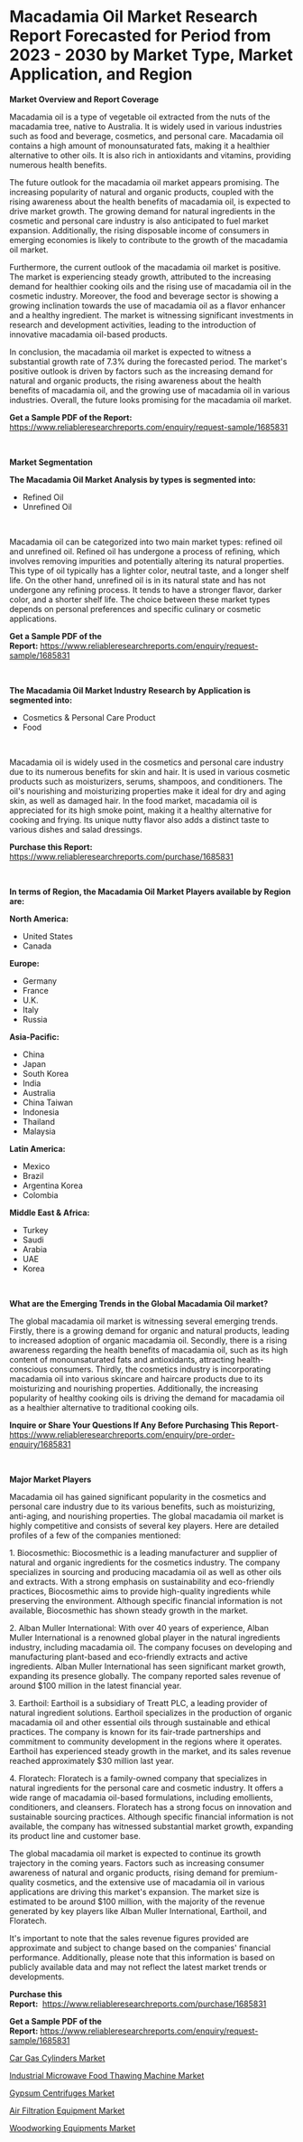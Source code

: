 <p><h1>Macadamia Oil Market Research Report Forecasted for Period from 2023 -  2030 by Market Type, Market Application, and Region</h1></p><p><strong>Market Overview and Report Coverage</strong></p>
<p><p>Macadamia oil is a type of vegetable oil extracted from the nuts of the macadamia tree, native to Australia. It is widely used in various industries such as food and beverage, cosmetics, and personal care. Macadamia oil contains a high amount of monounsaturated fats, making it a healthier alternative to other oils. It is also rich in antioxidants and vitamins, providing numerous health benefits.</p><p>The future outlook for the macadamia oil market appears promising. The increasing popularity of natural and organic products, coupled with the rising awareness about the health benefits of macadamia oil, is expected to drive market growth. The growing demand for natural ingredients in the cosmetic and personal care industry is also anticipated to fuel market expansion. Additionally, the rising disposable income of consumers in emerging economies is likely to contribute to the growth of the macadamia oil market.</p><p>Furthermore, the current outlook of the macadamia oil market is positive. The market is experiencing steady growth, attributed to the increasing demand for healthier cooking oils and the rising use of macadamia oil in the cosmetic industry. Moreover, the food and beverage sector is showing a growing inclination towards the use of macadamia oil as a flavor enhancer and a healthy ingredient. The market is witnessing significant investments in research and development activities, leading to the introduction of innovative macadamia oil-based products.</p><p>In conclusion, the macadamia oil market is expected to witness a substantial growth rate of 7.3% during the forecasted period. The market's positive outlook is driven by factors such as the increasing demand for natural and organic products, the rising awareness about the health benefits of macadamia oil, and the growing use of macadamia oil in various industries. Overall, the future looks promising for the macadamia oil market.</p></p>
<p><strong>Get a Sample PDF of the Report:</strong> <a href="https://www.reliableresearchreports.com/enquiry/request-sample/1685831">https://www.reliableresearchreports.com/enquiry/request-sample/1685831</a></p>
<p>&nbsp;</p>
<p><strong>Market Segmentation</strong></p>
<p><strong>The Macadamia Oil Market Analysis by types is segmented into:</strong></p>
<p><ul><li>Refined Oil</li><li>Unrefined Oil</li></ul></p>
<p>&nbsp;</p>
<p><p>Macadamia oil can be categorized into two main market types: refined oil and unrefined oil. Refined oil has undergone a process of refining, which involves removing impurities and potentially altering its natural properties. This type of oil typically has a lighter color, neutral taste, and a longer shelf life. On the other hand, unrefined oil is in its natural state and has not undergone any refining process. It tends to have a stronger flavor, darker color, and a shorter shelf life. The choice between these market types depends on personal preferences and specific culinary or cosmetic applications.</p></p>
<p><strong>Get a Sample PDF of the Report:</strong>&nbsp;<a href="https://www.reliableresearchreports.com/enquiry/request-sample/1685831">https://www.reliableresearchreports.com/enquiry/request-sample/1685831</a></p>
<p>&nbsp;</p>
<p><strong>The Macadamia Oil Market Industry Research by Application is segmented into:</strong></p>
<p><ul><li>Cosmetics & Personal Care Product</li><li>Food</li></ul></p>
<p>&nbsp;</p>
<p><p>Macadamia oil is widely used in the cosmetics and personal care industry due to its numerous benefits for skin and hair. It is used in various cosmetic products such as moisturizers, serums, shampoos, and conditioners. The oil's nourishing and moisturizing properties make it ideal for dry and aging skin, as well as damaged hair. In the food market, macadamia oil is appreciated for its high smoke point, making it a healthy alternative for cooking and frying. Its unique nutty flavor also adds a distinct taste to various dishes and salad dressings.</p></p>
<p><strong>Purchase this Report:</strong>&nbsp; <a href="https://www.reliableresearchreports.com/purchase/1685831">https://www.reliableresearchreports.com/purchase/1685831</a></p>
<p>&nbsp;</p>
<p><strong>In terms of Region, the Macadamia Oil Market Players available by Region are:</strong></p>
<p>
    <p> <strong> North America: </strong>
        <ul>
            <li>United States</li>
            <li>Canada</li>
        </ul>
        </p> 
    <p> <strong> Europe: </strong>
        <ul>
            <li>Germany</li>
            <li>France</li>
            <li>U.K.</li>
            <li>Italy</li>
            <li>Russia</li>
        </ul>
        </p> 
    <p> <strong> Asia-Pacific: </strong>
        <ul>
            <li>China</li>
            <li>Japan</li>
            <li>South Korea</li>
            <li>India</li>
            <li>Australia</li>
            <li>China Taiwan</li>
            <li>Indonesia</li>
            <li>Thailand</li>
            <li>Malaysia</li>
        </ul>
        </p> 
    <p> <strong> Latin America: </strong>
        <ul>
            <li>Mexico</li>
            <li>Brazil</li>
            <li>Argentina Korea</li>
            <li>Colombia</li>
        </ul>
        </p> 
    <p> <strong> Middle East & Africa: </strong>
        <ul>
            <li>Turkey</li>
            <li>Saudi</li>
            <li>Arabia</li>
            <li>UAE</li>
            <li>Korea</li>
        </ul>
    </p>
    </p>
<p>&nbsp;</p>
<p><strong>What are the Emerging Trends in the Global Macadamia Oil market?</strong></p>
<p><p>The global macadamia oil market is witnessing several emerging trends. Firstly, there is a growing demand for organic and natural products, leading to increased adoption of organic macadamia oil. Secondly, there is a rising awareness regarding the health benefits of macadamia oil, such as its high content of monounsaturated fats and antioxidants, attracting health-conscious consumers. Thirdly, the cosmetics industry is incorporating macadamia oil into various skincare and haircare products due to its moisturizing and nourishing properties. Additionally, the increasing popularity of healthy cooking oils is driving the demand for macadamia oil as a healthier alternative to traditional cooking oils.</p></p>
<p><strong>Inquire or Share Your Questions If Any Before Purchasing This Report</strong>- <a href="https://www.reliableresearchreports.com/enquiry/pre-order-enquiry/1685831">https://www.reliableresearchreports.com/enquiry/pre-order-enquiry/1685831</a></p>
<p>&nbsp;</p>
<p><strong>Major Market Players</strong></p>
<p><p>Macadamia oil has gained significant popularity in the cosmetics and personal care industry due to its various benefits, such as moisturizing, anti-aging, and nourishing properties. The global macadamia oil market is highly competitive and consists of several key players. Here are detailed profiles of a few of the companies mentioned:</p><p>1. Biocosmethic: Biocosmethic is a leading manufacturer and supplier of natural and organic ingredients for the cosmetics industry. The company specializes in sourcing and producing macadamia oil as well as other oils and extracts. With a strong emphasis on sustainability and eco-friendly practices, Biocosmethic aims to provide high-quality ingredients while preserving the environment. Although specific financial information is not available, Biocosmethic has shown steady growth in the market.</p><p>2. Alban Muller International: With over 40 years of experience, Alban Muller International is a renowned global player in the natural ingredients industry, including macadamia oil. The company focuses on developing and manufacturing plant-based and eco-friendly extracts and active ingredients. Alban Muller International has seen significant market growth, expanding its presence globally. The company reported sales revenue of around $100 million in the latest financial year.</p><p>3. Earthoil: Earthoil is a subsidiary of Treatt PLC, a leading provider of natural ingredient solutions. Earthoil specializes in the production of organic macadamia oil and other essential oils through sustainable and ethical practices. The company is known for its fair-trade partnerships and commitment to community development in the regions where it operates. Earthoil has experienced steady growth in the market, and its sales revenue reached approximately $30 million last year.</p><p>4. Floratech: Floratech is a family-owned company that specializes in natural ingredients for the personal care and cosmetic industry. It offers a wide range of macadamia oil-based formulations, including emollients, conditioners, and cleansers. Floratech has a strong focus on innovation and sustainable sourcing practices. Although specific financial information is not available, the company has witnessed substantial market growth, expanding its product line and customer base.</p><p>The global macadamia oil market is expected to continue its growth trajectory in the coming years. Factors such as increasing consumer awareness of natural and organic products, rising demand for premium-quality cosmetics, and the extensive use of macadamia oil in various applications are driving this market's expansion. The market size is estimated to be around $100 million, with the majority of the revenue generated by key players like Alban Muller International, Earthoil, and Floratech.</p><p>It's important to note that the sales revenue figures provided are approximate and subject to change based on the companies' financial performance. Additionally, please note that this information is based on publicly available data and may not reflect the latest market trends or developments.</p></p>
<p><strong>Purchase this Report:</strong>&nbsp;&nbsp;<a href="https://www.reliableresearchreports.com/purchase/1685831">https://www.reliableresearchreports.com/purchase/1685831</a></p>
<p></p>
<p><strong>Get a Sample PDF of the Report:</strong>&nbsp;<a href="https://www.reliableresearchreports.com/enquiry/request-sample/1685831">https://www.reliableresearchreports.com/enquiry/request-sample/1685831</a></p>
<p><p><a href="https://medium.com/@dorinaprifti56/car-gas-cylinders-market-size-growth-forecast-2023-2030-9517bfdeba11">Car Gas Cylinders Market</a></p><p><a href="https://www.linkedin.com/pulse/industrial-microwave-food-thawing-machine-market-2f/">Industrial Microwave Food Thawing Machine Market</a></p><p><a href="https://www.linkedin.com/pulse/gypsum-centrifuges-market-insights-players-forecast-till-2030/">Gypsum Centrifuges Market</a></p><p><a href="https://medium.com/@dritasmani2022/air-filtration-equipment-market-size-growth-forecast-2023-2030-787b06bdb9d4">Air Filtration Equipment Market</a></p><p><a href="https://github.com/kholmovskayalyudmila/Market-Research-Report-List-1/blob/main/woodworking-equipments-market.md">Woodworking Equipments Market</a></p></p>